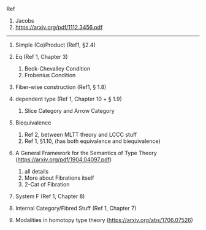 Ref 
1. Jacobs
2. https://arxiv.org/pdf/1112.3456.pdf
***
1. Simple (Co)Product (Ref1, §2.4)
2. Eq  (Ref 1, Chapter 3)
   1. Beck-Chevalley Condition
   2. Frobenius Condition
3. Fiber-wise construction (Ref1, § 1.8)
4. dependent type (Ref 1, Chapter 10 + § 1.9)
   1. Slice Category and Arrow Category
5. Biequivalence
   1. Ref 2, between MLTT theory and LCCC stuff
   2. Ref 1, §1.10, (has both equivalence and biequivalence)
6. A General Framework for the Semantics of Type Theory (https://arxiv.org/pdf/1904.04097.pdf)
   1. all details
   2. More about Fibrations itself
   3. 2-Cat of Fibration 
7. System F (Ref 1, Chapter 8)

8.  Internal Category/Fibred Stuff (Ref 1, Chapter 7)
9.  Modalities in homotopy type theory (https://arxiv.org/abs/1706.07526) 